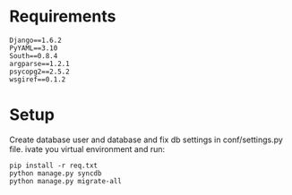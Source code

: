 Requirements
============
```
Django==1.6.2
PyYAML==3.10
South==0.8.4
argparse==1.2.1
psycopg2==2.5.2
wsgiref==0.1.2
```
Setup
=====

Create database user and database and fix db settings in conf/settings.py file. ivate you virtual environment and run:

```
pip install -r req.txt
python manage.py syncdb
python manage.py migrate-all
```
